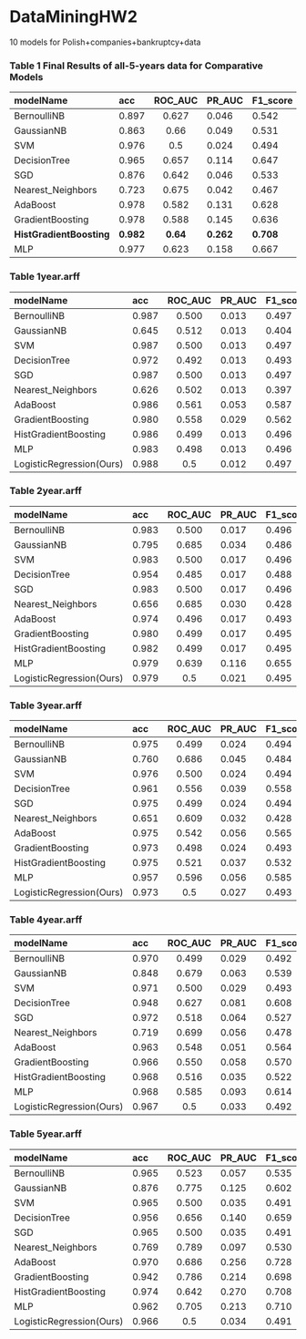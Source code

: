 # DataMiningHW2
10 models for Polish+companies+bankruptcy+data

### Table 1 Final Results of all-5-years data for Comparative Models

| modelName | acc	| ROC_AUC	| PR_AUC	| F1_score	| time_used |
| :--------  | :-----  | :----:  | :--------  | :-----  | :----:  |
| BernoulliNB |	0.897 |	0.627 |	0.046 |	0.542 |	0.011 |
| GaussianNB |	0.863 |	0.66 |	0.049 |	0.531 |	0.012  |
| SVM |	0.976 |	0.5 |	0.024 |	0.494 |	1.470 |
| DecisionTree |	0.965	 |0.657 |	0.114 |	0.647 |	0.750  |
| SGD |	0.876 |	0.642 |	0.046 |	0.533 |	0.042 |
| Nearest_Neighbors |	0.723 |	0.675 |	0.042 |	0.467 |	0.007  |
| AdaBoost |	0.978 |	0.582 |	0.131 |	0.628 |	7.771 |
| GradientBoosting |	0.978 |	0.588 |	0.145 |	0.636 |	6.518 |
| **HistGradientBoosting** |	**0.982** |	**0.64** |	**0.262** |	**0.708** |	**9.174** |
| MLP |	0.977 |	0.623 |	0.158 |	0.667 |	113.919 |







### Table 1year.arff
| modelName | acc	| ROC_AUC	| PR_AUC	| F1_score	| time_used |
| :--------  | :-----  | :----:  | :--------  | :-----  | :----:  |
| BernoulliNB | 0.987 | 0.500 | 0.013 | 0.497 | 0.008 |
| GaussianNB | 0.645 | 0.512 | 0.013 | 0.404 | 0.003 |
| SVM | 0.987 | 0.500 | 0.013 | 0.497 | 0.030 |
| DecisionTree | 0.972 | 0.492 | 0.013 | 0.493 | 0.069 |
| SGD | 0.987 | 0.500 | 0.013 | 0.497 | 0.008 |
| Nearest_Neighbors | 0.626 | 0.502 | 0.013 | 0.397 | 0.002 |
| AdaBoost | 0.986 | 0.561 | 0.053 | 0.587 | 1.212 |
| GradientBoosting | 0.980 | 0.558 | 0.029 | 0.562 | 0.891 |
| HistGradientBoosting | 0.986 | 0.499 | 0.013 | 0.496 | 285.766 |
| MLP | 0.983 | 0.498 | 0.013 | 0.496 | 31.259 |
|LogisticRegression(Ours) |  0.988 | 0.5 | 0.012 | 0.497 |


### Table 2year.arff
| modelName | acc	| ROC_AUC	| PR_AUC	| F1_score	| time_used |
| :--------  | :-----  | :----:  | :--------  | :-----  | :----:  |
| BernoulliNB | 0.983 | 0.500 | 0.017 | 0.496 | 0.002 |
| GaussianNB | 0.795 | 0.685 | 0.034 | 0.486 | 0.003 |
| SVM | 0.983 | 0.500 | 0.017 | 0.496 | 0.078 |
| DecisionTree | 0.954 | 0.485 | 0.017 | 0.488 | 0.073 |
| SGD | 0.983 | 0.500 | 0.017 | 0.496 | 0.011 |
| Nearest_Neighbors | 0.656 | 0.685 | 0.030 | 0.428 | 0.002 |
| AdaBoost | 0.974 | 0.496 | 0.017 | 0.493 | 1.531 |
| GradientBoosting | 0.980 | 0.499 | 0.017 | 0.495 | 1.146 |
| HistGradientBoosting | 0.982 | 0.499 | 0.017 | 0.495 | 295.337 |
| MLP | 0.979 | 0.639 | 0.116 | 0.655 | 35.009 |
|LogisticRegression(Ours) |  0.979 | 0.5 | 0.021 | 0.495 |


### Table 3year.arff
| modelName | acc	| ROC_AUC	| PR_AUC	| F1_score	| time_used |
| :--------  | :-----  | :----:  | :--------  | :-----  | :----:  |
| BernoulliNB | 0.975 | 0.499 | 0.024 | 0.494 | 0.005 |
| GaussianNB | 0.760 | 0.686 | 0.045 | 0.484 | 0.003 |
| SVM | 0.976 | 0.500 | 0.024 | 0.494 | 0.113 |
| DecisionTree | 0.961 | 0.556 | 0.039 | 0.558 | 0.142 |
| SGD | 0.975 | 0.499 | 0.024 | 0.494 | 0.017 |
| Nearest_Neighbors | 0.651 | 0.609 | 0.032 | 0.428 | 0.003 |
| AdaBoost | 0.975 | 0.542 | 0.056 | 0.565 | 1.786 |
| GradientBoosting | 0.973 | 0.498 | 0.024 | 0.493 | 1.384 |
| HistGradientBoosting | 0.975 | 0.521 | 0.037 | 0.532 | 317.250 |
| MLP | 0.957 | 0.596 | 0.056 | 0.585 | 41.183 |
|LogisticRegression(Ours) |  0.973 | 0.5 | 0.027 | 0.493 |


### Table 4year.arff
| modelName | acc	| ROC_AUC	| PR_AUC	| F1_score	| time_used |
| :--------  | :-----  | :----:  | :--------  | :-----  | :----:  |
| BernoulliNB | 0.970 | 0.499 | 0.029 | 0.492 | 0.003 |
| GaussianNB | 0.848 | 0.679 | 0.063 | 0.539 | 0.003 |
| SVM | 0.971 | 0.500 | 0.029 | 0.493 | 0.121 |
| DecisionTree | 0.948 | 0.627 | 0.081 | 0.608 | 0.108 |
| SGD | 0.972 | 0.518 | 0.064 | 0.527 | 0.018 |
| Nearest_Neighbors | 0.719 | 0.699 | 0.056 | 0.478 | 0.003 |
| AdaBoost | 0.963 | 0.548 | 0.051 | 0.564 | 1.768 |
| GradientBoosting | 0.966 | 0.550 | 0.058 | 0.570 | 1.356 |
| HistGradientBoosting | 0.968 | 0.516 | 0.035 | 0.522 | 311.313 |
| MLP | 0.968 | 0.585 | 0.093 | 0.614 | 33.888 |
|LogisticRegression(Ours) |  0.967 | 0.5 | 0.033 | 0.492 |


### Table 5year.arff
| modelName | acc	| ROC_AUC	| PR_AUC	| F1_score	| time_used |
| :--------  | :-----  | :----:  | :--------  | :-----  | :----:  |
| BernoulliNB | 0.965 | 0.523 | 0.057 | 0.535 | 0.003 |
| GaussianNB | 0.876 | 0.775 | 0.125 | 0.602 | 0.002 |
| SVM | 0.965 | 0.500 | 0.035 | 0.491 | 0.054 |
| DecisionTree | 0.956 | 0.656 | 0.140 | 0.659 | 0.100 |
| SGD | 0.965 | 0.500 | 0.035 | 0.491 | 0.011 |
| Nearest_Neighbors | 0.769 | 0.789 | 0.097 | 0.530 | 0.007 |
| AdaBoost | 0.970 | 0.686 | 0.256 | 0.728 | 1.154 |
| GradientBoosting | 0.942 | 0.786 | 0.214 | 0.698 | 0.833 |
| HistGradientBoosting | 0.974 | 0.642 | 0.270 | 0.708 | 293.055 |
| MLP | 0.962 | 0.705 | 0.213 | 0.710 | 30.333 |
| LogisticRegression(Ours) |  0.966 | 0.5 | 0.034 | 0.491 |
